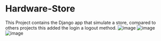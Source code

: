 # Hardware-Store
This Project contains the Django app that simulate a store, compared to others projects this added the login a logout method.
![image](https://user-images.githubusercontent.com/62716464/165648055-0a565740-e112-448a-a5cd-90e2e9c795fd.png)
![image](https://user-images.githubusercontent.com/62716464/165648189-9c6dae03-7e85-4f69-a55a-128b5a9d4385.png)
![image](https://user-images.githubusercontent.com/62716464/165648208-e8517744-9c2d-42ae-a2f4-9c59c5563db0.png)


